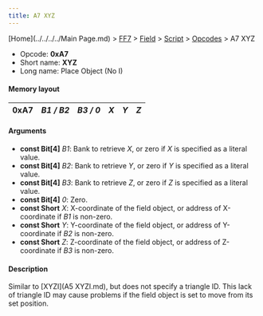```yaml
---
title: A7 XYZ
---
```


[Home](../../../../Main Page.md) > [FF7](../../../../FF7.md) > [Field](../../../Field.md) > [Script](../../Script.md) > [Opcodes](../Opcodes.md) > A7 XYZ

-   Opcode: **0xA7**
-   Short name: **XYZ**
-   Long name: Place Object (No I)

#### Memory layout

| 0xA7 | *B1 / B2* | *B3 / 0* | *X* | *Y* | *Z* |
|------|-----------|----------|-----|-----|-----|

#### Arguments

-   **const Bit\[4\]** *B1*: Bank to retrieve *X*, or zero if *X* is specified as a literal value.
-   **const Bit\[4\]** *B2*: Bank to retrieve *Y*, or zero if *Y* is specified as a literal value.
-   **const Bit\[4\]** *B3*: Bank to retrieve *Z*, or zero if *Z* is specified as a literal value.
-   **const Bit\[4\]** *0*: Zero.
-   **const Short** *X*: X-coordinate of the field object, or address of X-coordinate if *B1* is non-zero.
-   **const Short** *Y*: Y-coordinate of the field object, or address of Y-coordinate if *B2* is non-zero.
-   **const Short** *Z*: Z-coordinate of the field object, or address of Z-coordinate if *B3* is non-zero.

#### Description

Similar to [XYZI](A5 XYZI.md), but does not specify a triangle ID. This lack of triangle ID may cause problems if the field object is set to move from its set position.
